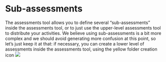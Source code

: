 # Sub-assessments

The assessments tool allows you to define several “sub-assessments” inside the assessments tool, or to just use the upper-level assessments tool to distribute your activities. We believe using sub-assessments is a bit more complex and we should avoid generating more confusion at this point, so let’s just keep it at that: if necessary, you can create a lower level of assessments inside the assessments tool, using the yellow folder creation icon ![](../../.gitbook/assets/image5%20%281%29.svg)

